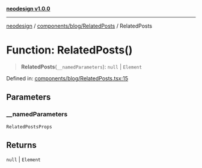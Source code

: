 [**neodesign v1.0.0**](../../../../README.md)

***

[neodesign](../../../../modules.md) / [components/blog/RelatedPosts](../README.md) / RelatedPosts

# Function: RelatedPosts()

> **RelatedPosts**(`__namedParameters`): `null` \| `Element`

Defined in: [components/blog/RelatedPosts.tsx:15](https://github.com/mladjom/neodesign/blob/12ebc446849a001345c104056aef95c6372b148e/components/blog/RelatedPosts.tsx#L15)

## Parameters

### \_\_namedParameters

`RelatedPostsProps`

## Returns

`null` \| `Element`

